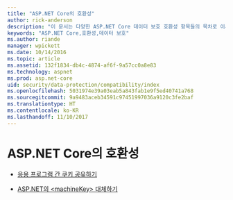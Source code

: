 ```yaml
---
title: "ASP.NET Core의 호환성"
author: rick-anderson
description: "이 문서는 다양한 ASP.NET Core 데이터 보호 호환성 항목들의 목차로 이루어져 있습니다."
keywords: "ASP.NET Core,호환성,데이터 보호"
ms.author: riande
manager: wpickett
ms.date: 10/14/2016
ms.topic: article
ms.assetid: 132f1834-db4c-4874-af6f-9a57cc0a8e83
ms.technology: aspnet
ms.prod: asp.net-core
uid: security/data-protection/compatibility/index
ms.openlocfilehash: 5031974e39a03eab5a843fab1e9f5ed40741a768
ms.sourcegitcommit: 9a9483aceb34591c97451997036a9120c3fe2baf
ms.translationtype: HT
ms.contentlocale: ko-KR
ms.lasthandoff: 11/10/2017
---
```

# <a name="compatibility-in-aspnet-core"></a>ASP.NET Core의 호환성

* [응용 프로그램 간 쿠키 공유하기](cookie-sharing.md)

* [ASP.NET의 \<machineKey> 대체하기](replacing-machinekey.md)
